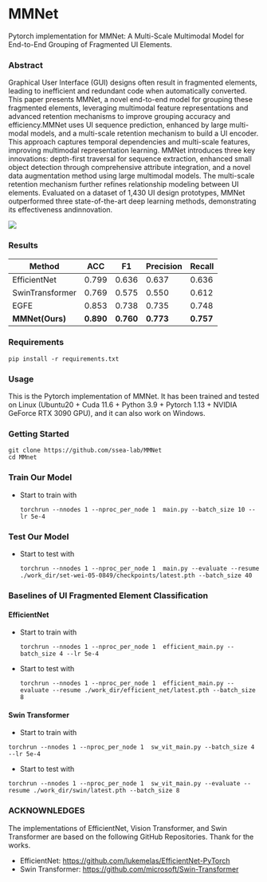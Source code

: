 # MMNet

Pytorch implementation for MMNet: A Multi-Scale Multimodal Model for
End-to-End Grouping of Fragmented UI Elements.

### Abstract

Graphical User Interface (GUI) designs often result in fragmented elements, leading to inefficient and redundant code when automatically converted. This paper presents MMNet, a novel end-to-end model for grouping these fragmented elements,
leveraging multimodal feature representations and advanced retention mechanisms to improve grouping accuracy and efficiency.MMNet uses UI sequence prediction, enhanced by large multi-modal models, and a multi-scale retention mechanism to build a UI encoder. This approach captures temporal dependencies and multi-scale features, improving multimodal representation learning. MMNet introduces three key innovations: depth-first traversal for sequence extraction, enhanced small object detection through comprehensive attribute integration, and a novel data augmentation method using large multimodal models. The multi-scale retention mechanism further refines relationship modeling between UI elements. Evaluated on a dataset of 1,430 UI design prototypes, MMNet outperformed three state-of-the-art deep learning methods, demonstrating its effectiveness andinnovation. 

![](C:\Users\86189\Desktop\mmnet\MMNet\fig.png)

### Results

| Method          | ACC       | F1        | Precision | Recall    |
| --------------- | --------- | --------- | --------- | --------- |
| EfficientNet    | 0.799     | 0.636     | 0.637     | 0.636     |
| SwinTransformer | 0.769     | 0.575     | 0.550     | 0.612     |
| EGFE            | 0.853     | 0.738     | 0.735     | 0.748     |
| **MMNet(Ours)** | **0.890** | **0.760** | **0.773** | **0.757** |

### Requirements

```
pip install -r requirements.txt
```

### Usage

This is the Pytorch implementation of MMNet. It has been trained and tested on Linux (Ubuntu20 + Cuda 11.6 + Python 3.9 + Pytorch 1.13 + NVIDIA GeForce RTX 3090 GPU), and it can also work on Windows.

### Getting Started 

```
git clone https://github.com/ssea-lab/MMNet
cd MMnet
```

### Train Our Model

* Start to train with

  ```
  torchrun --nnodes 1 --nproc_per_node 1  main.py --batch_size 10 --lr 5e-4
  ```

### Test Our Model

* Start to test with

  ```
  torchrun --nnodes 1 --nproc_per_node 1  main.py --evaluate --resume ./work_dir/set-wei-05-0849/checkpoints/latest.pth --batch_size 40
  ```

### Baselines of UI Fragmented Element Classification

#### EfficientNet

* Start to train with

  ```
  torchrun --nnodes 1 --nproc_per_node 1  efficient_main.py --batch_size 4 --lr 5e-4
  ```

* Start to test with 

  ```
  torchrun --nnodes 1 --nproc_per_node 1  efficient_main.py --evaluate --resume ./work_dir/efficient_net/latest.pth --batch_size 8
  ```

#### Swin Transformer

- Start to train with

```
torchrun --nnodes 1 --nproc_per_node 1  sw_vit_main.py --batch_size 4 --lr 5e-4
```

- Start to test with

```
torchrun --nnodes 1 --nproc_per_node 1  sw_vit_main.py --evaluate --resume ./work_dir/swin/latest.pth --batch_size 8
```

### ACKNOWNLEDGES

The implementations of EfficientNet, Vision Transformer, and Swin Transformer are based on the following GitHub Repositories. Thank for the works.

- EfficientNet: https://github.com/lukemelas/EfficientNet-PyTorch
- Swin Transformer: https://github.com/microsoft/Swin-Transformer
